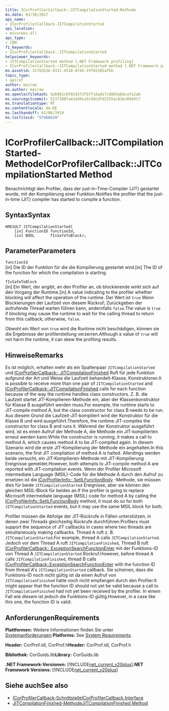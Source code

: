 ```yaml
---
title: ICorProfilerCallback::JITCompilationStarted-Methode
ms.date: 03/30/2017
api_name:
- ICorProfilerCallback.JITCompilationStarted
api_location:
- mscorwks.dll
api_type:
- COM
f1_keywords:
- ICorProfilerCallback::JITCompilationStarted
helpviewer_keywords:
- JITCompilationStarted method [.NET Framework profiling]
- ICorProfilerCallback::JITCompilationStarted method [.NET Framework profiling]
ms.assetid: 31782b36-d311-4518-8f45-25f65385af5b
topic_type:
- apiref
author: mairaw
ms.author: mairaw
ms.openlocfilehash: 5eb881c8f024373fbff1dad17cd883ab6cafa2a0
ms.sourcegitcommit: 5137208fa414d9ca3c58cdfd2155ac81bc89e917
ms.translationtype: MT
ms.contentlocale: de-DE
ms.lasthandoff: 03/06/2019
ms.locfileid: "57466634"
---
```

# <a name="icorprofilercallbackjitcompilationstarted-method"></a><span data-ttu-id="936aa-102">ICorProfilerCallback::JITCompilationStarted-Methode</span><span class="sxs-lookup"><span data-stu-id="936aa-102">ICorProfilerCallback::JITCompilationStarted Method</span></span>
<span data-ttu-id="936aa-103">Benachrichtigt den Profiler, dass der just-in-Time-Compiler (JIT) gestartet wurde, mit der Kompilierung einer Funktion.</span><span class="sxs-lookup"><span data-stu-id="936aa-103">Notifies the profiler that the just-in-time (JIT) compiler has started to compile a function.</span></span>  
  
## <a name="syntax"></a><span data-ttu-id="936aa-104">Syntax</span><span class="sxs-lookup"><span data-stu-id="936aa-104">Syntax</span></span>  
  
```  
HRESULT JITCompilationStarted(  
    [in] FunctionID functionId,  
    [in] BOOL       fIsSafeToBlock);  
```  
  
## <a name="parameters"></a><span data-ttu-id="936aa-105">Parameter</span><span class="sxs-lookup"><span data-stu-id="936aa-105">Parameters</span></span>  
 `functionId`  
 <span data-ttu-id="936aa-106">[in] Die ID der Funktion für die die Kompilierung gestartet wird.</span><span class="sxs-lookup"><span data-stu-id="936aa-106">[in] The ID of the function for which the compilation is starting.</span></span>  
  
 `fIsSafeToBlock`  
 <span data-ttu-id="936aa-107">[in] Ein Wert, der angibt, an den Profiler an, ob blockierende wirkt sich auf den Vorgang der Runtime.</span><span class="sxs-lookup"><span data-stu-id="936aa-107">[in] A value indicating to the profiler whether blocking will affect the operation of the runtime.</span></span> <span data-ttu-id="936aa-108">Der Wert ist `true` Wenn Blockierungen der Laufzeit von diesem Rückruf; Zurückgeben der aufrufende Thread warten führen kann, andernfalls `false`.</span><span class="sxs-lookup"><span data-stu-id="936aa-108">The value is `true` if blocking may cause the runtime to wait for the calling thread to return from this callback; otherwise, `false`.</span></span>  
  
 <span data-ttu-id="936aa-109">Obwohl ein Wert von `true` wird die Runtime nicht beschädigen, können sie die Ergebnisse der profilerstellung verzerren.</span><span class="sxs-lookup"><span data-stu-id="936aa-109">Although a value of `true` will not harm the runtime, it can skew the profiling results.</span></span>  
  
## <a name="remarks"></a><span data-ttu-id="936aa-110">Hinweise</span><span class="sxs-lookup"><span data-stu-id="936aa-110">Remarks</span></span>  
 <span data-ttu-id="936aa-111">Es ist möglich, erhalten mehr als ein Spaltenpaar `JITCompilationStarted` und [ICorProfilerCallback:: JITCompilationFinished](../../../../docs/framework/unmanaged-api/profiling/icorprofilercallback-jitcompilationfinished-method.md) Ruft für jede Funktion aufgrund der Art und Weise die Laufzeit behandelt-Klasse, Konstruktoren.</span><span class="sxs-lookup"><span data-stu-id="936aa-111">It is possible to receive more than one pair of `JITCompilationStarted` and [ICorProfilerCallback::JITCompilationFinished](../../../../docs/framework/unmanaged-api/profiling/icorprofilercallback-jitcompilationfinished-method.md) calls for each function because of the way the runtime handles class constructors.</span></span> <span data-ttu-id="936aa-112">Z. B. die Laufzeit startet JIT-Kompilieren-Methode ein, aber der Klassenkonstruktor für Klasse B ausgeführt werden muss.</span><span class="sxs-lookup"><span data-stu-id="936aa-112">For example, the runtime starts to JIT-compile method A, but the class constructor for class B needs to be run.</span></span> <span data-ttu-id="936aa-113">Aus diesem Grund die Laufzeit-JIT-kompiliert wird der Konstruktor für die Klasse B und wird ausgeführt.</span><span class="sxs-lookup"><span data-stu-id="936aa-113">Therefore, the runtime JIT-compiles the constructor for class B and runs it.</span></span> <span data-ttu-id="936aa-114">Während der Konstruktor ausgeführt wird, ist es einen Aufruf der Methode A, die Methode ein JIT-kompilierten erneut werden kann.</span><span class="sxs-lookup"><span data-stu-id="936aa-114">While the constructor is running, it makes a call to method A, which causes method A to be JIT-compiled again.</span></span> <span data-ttu-id="936aa-115">In diesem Szenario wird die erste JIT-Kompilierung der Methode ein angehalten.</span><span class="sxs-lookup"><span data-stu-id="936aa-115">In this scenario, the first JIT compilation of method A is halted.</span></span> <span data-ttu-id="936aa-116">Allerdings werden beide versucht, ein JIT-Kompilieren-Methode mit JIT-Kompilierung Ereignisse gemeldet.</span><span class="sxs-lookup"><span data-stu-id="936aa-116">However, both attempts to JIT-compile method A are reported with JIT-compilation events.</span></span> <span data-ttu-id="936aa-117">Wenn der Profiler Microsoft intermediate Language (MSIL)-Code für die Methode A durch den Aufruf zu ersetzen ist die [ICorProfilerInfo:: SetILFunctionBody](../../../../docs/framework/unmanaged-api/profiling/icorprofilerinfo-setilfunctionbody-method.md) -Methode, sie müssen dies für beide `JITCompilationStarted` Ereignisse, aber sie können den gleichen MSIL-Block für beides an.</span><span class="sxs-lookup"><span data-stu-id="936aa-117">If the profiler is going to replace Microsoft intermediate language (MSIL) code for method A by calling the [ICorProfilerInfo::SetILFunctionBody](../../../../docs/framework/unmanaged-api/profiling/icorprofilerinfo-setilfunctionbody-method.md) method, it must do so for both `JITCompilationStarted` events, but it may use the same MSIL block for both.</span></span>  
  
 <span data-ttu-id="936aa-118">Profiler müssen die Abfolge der JIT-Rückrufe in Fällen unterstützen, in denen zwei Threads gleichzeitig Rückrufe durchführen.</span><span class="sxs-lookup"><span data-stu-id="936aa-118">Profilers must support the sequence of JIT callbacks in cases where two threads are simultaneously making callbacks.</span></span> <span data-ttu-id="936aa-119">Thread A ruft z. B. `JITCompilationStarted`.</span><span class="sxs-lookup"><span data-stu-id="936aa-119">For example, thread A calls `JITCompilationStarted`.</span></span> <span data-ttu-id="936aa-120">Jedoch vor dem Thread A ruft `JITCompilationFinished`, Thread B ruft [ICorProfilerCallback:: ExceptionSearchFunctionEnter](../../../../docs/framework/unmanaged-api/profiling/icorprofilercallback-exceptionsearchfunctionenter-method.md) mit der Funktions-ID von Thread A `JITCompilationStarted` Rückruf.</span><span class="sxs-lookup"><span data-stu-id="936aa-120">However, before thread A calls `JITCompilationFinished`, thread B calls [ICorProfilerCallback::ExceptionSearchFunctionEnter](../../../../docs/framework/unmanaged-api/profiling/icorprofilercallback-exceptionsearchfunctionenter-method.md) with the function ID from thread A's `JITCompilationStarted` callback.</span></span> <span data-ttu-id="936aa-121">Sie scheinen, dass die Funktions-ID noch nicht gültig ist da einen Aufruf von `JITCompilationFinished` hatte noch nicht empfangen durch den Profiler.</span><span class="sxs-lookup"><span data-stu-id="936aa-121">It might appear that the function ID should not yet be valid because a call to `JITCompilationFinished` had not yet been received by the profiler.</span></span> <span data-ttu-id="936aa-122">In einem Fall wie diesem ist jedoch die Funktions-ID gültig.</span><span class="sxs-lookup"><span data-stu-id="936aa-122">However, in a case like this one, the function ID is valid.</span></span>  
  
## <a name="requirements"></a><span data-ttu-id="936aa-123">Anforderungen</span><span class="sxs-lookup"><span data-stu-id="936aa-123">Requirements</span></span>  
 <span data-ttu-id="936aa-124">**Plattformen:** Weitere Informationen finden Sie unter [Systemanforderungen](../../../../docs/framework/get-started/system-requirements.md).</span><span class="sxs-lookup"><span data-stu-id="936aa-124">**Platforms:** See [System Requirements](../../../../docs/framework/get-started/system-requirements.md).</span></span>  
  
 <span data-ttu-id="936aa-125">**Header:** CorProf.idl, CorProf.h</span><span class="sxs-lookup"><span data-stu-id="936aa-125">**Header:** CorProf.idl, CorProf.h</span></span>  
  
 <span data-ttu-id="936aa-126">**Bibliothek:** CorGuids.lib</span><span class="sxs-lookup"><span data-stu-id="936aa-126">**Library:** CorGuids.lib</span></span>  
  
 <span data-ttu-id="936aa-127">**.NET Framework-Versionen:** [!INCLUDE[net_current_v20plus](../../../../includes/net-current-v20plus-md.md)]</span><span class="sxs-lookup"><span data-stu-id="936aa-127">**.NET Framework Versions:** [!INCLUDE[net_current_v20plus](../../../../includes/net-current-v20plus-md.md)]</span></span>  
  
## <a name="see-also"></a><span data-ttu-id="936aa-128">Siehe auch</span><span class="sxs-lookup"><span data-stu-id="936aa-128">See also</span></span>
- [<span data-ttu-id="936aa-129">ICorProfilerCallback-Schnittstelle</span><span class="sxs-lookup"><span data-stu-id="936aa-129">ICorProfilerCallback Interface</span></span>](../../../../docs/framework/unmanaged-api/profiling/icorprofilercallback-interface.md)
- [<span data-ttu-id="936aa-130">JITCompilationFinished-Methode</span><span class="sxs-lookup"><span data-stu-id="936aa-130">JITCompilationFinished Method</span></span>](../../../../docs/framework/unmanaged-api/profiling/icorprofilercallback-jitcompilationfinished-method.md)
